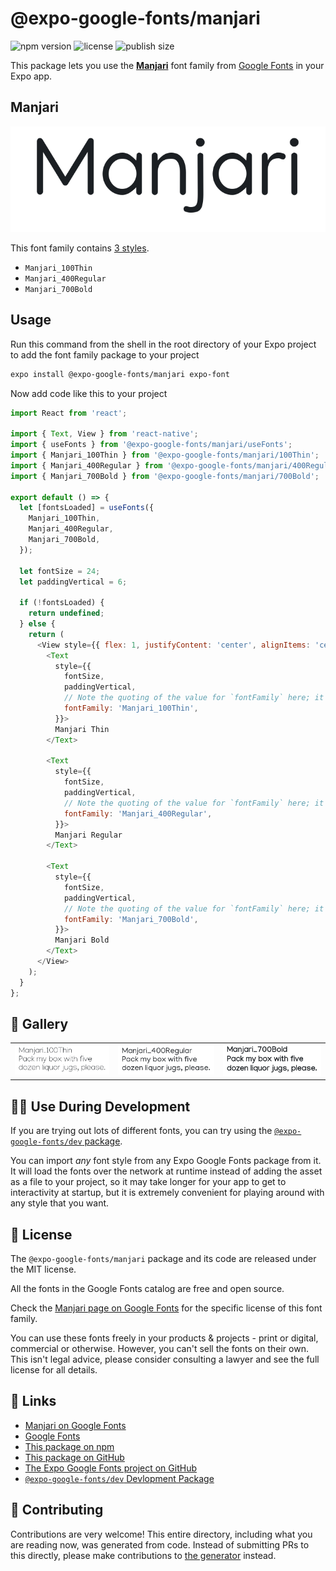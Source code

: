 # @expo-google-fonts/manjari

![npm version](https://flat.badgen.net/npm/v/@expo-google-fonts/manjari)
![license](https://flat.badgen.net/github/license/expo/google-fonts)
![publish size](https://flat.badgen.net/packagephobia/install/@expo-google-fonts/manjari)

This package lets you use the [**Manjari**](https://fonts.google.com/specimen/Manjari) font family from [Google Fonts](https://fonts.google.com/) in your Expo app.

## Manjari

![Manjari](./font-family.png)

This font family contains [3 styles](#-gallery).

- `Manjari_100Thin`
- `Manjari_400Regular`
- `Manjari_700Bold`

## Usage

Run this command from the shell in the root directory of your Expo project to add the font family package to your project
```sh
expo install @expo-google-fonts/manjari expo-font
```

Now add code like this to your project
```js
import React from 'react';

import { Text, View } from 'react-native';
import { useFonts } from '@expo-google-fonts/manjari/useFonts';
import { Manjari_100Thin } from '@expo-google-fonts/manjari/100Thin';
import { Manjari_400Regular } from '@expo-google-fonts/manjari/400Regular';
import { Manjari_700Bold } from '@expo-google-fonts/manjari/700Bold';

export default () => {
  let [fontsLoaded] = useFonts({
    Manjari_100Thin,
    Manjari_400Regular,
    Manjari_700Bold,
  });

  let fontSize = 24;
  let paddingVertical = 6;

  if (!fontsLoaded) {
    return undefined;
  } else {
    return (
      <View style={{ flex: 1, justifyContent: 'center', alignItems: 'center' }}>
        <Text
          style={{
            fontSize,
            paddingVertical,
            // Note the quoting of the value for `fontFamily` here; it expects a string!
            fontFamily: 'Manjari_100Thin',
          }}>
          Manjari Thin
        </Text>

        <Text
          style={{
            fontSize,
            paddingVertical,
            // Note the quoting of the value for `fontFamily` here; it expects a string!
            fontFamily: 'Manjari_400Regular',
          }}>
          Manjari Regular
        </Text>

        <Text
          style={{
            fontSize,
            paddingVertical,
            // Note the quoting of the value for `fontFamily` here; it expects a string!
            fontFamily: 'Manjari_700Bold',
          }}>
          Manjari Bold
        </Text>
      </View>
    );
  }
};

```

## 🔡 Gallery


||||
|-|-|-|
|![Manjari_100Thin](.//100Thin/Manjari_100Thin.ttf.png)|![Manjari_400Regular](.//400Regular/Manjari_400Regular.ttf.png)|![Manjari_700Bold](.//700Bold/Manjari_700Bold.ttf.png)||


## 👩‍💻 Use During Development

If you are trying out lots of different fonts, you can try using the [`@expo-google-fonts/dev` package](https://github.com/freeboub/google-fonts/tree/master/font-packages/dev#readme).

You can import *any* font style from any Expo Google Fonts package from it. It will load the fonts
over the network at runtime instead of adding the asset as a file to your project, so it may take longer
for your app to get to interactivity at startup, but it is extremely convenient
for playing around with any style that you want.

## 📖 License

The `@expo-google-fonts/manjari` package and its code are released under the MIT license.

All the fonts in the Google Fonts catalog are free and open source.

Check the [Manjari page on Google Fonts](https://fonts.google.com/specimen/Manjari) for the specific license of this font family.

You can use these fonts freely in your products & projects - print or digital, commercial or otherwise. However, you can't sell the fonts on their own. This isn't legal advice, please consider consulting a lawyer and see the full license for all details.

## 🔗 Links

- [Manjari on Google Fonts](https://fonts.google.com/specimen/Manjari)
- [Google Fonts](https://fonts.google.com/)
- [This package on npm](https://www.npmjs.com/package/@expo-google-fonts/manjari)
- [This package on GitHub](https://github.com/freeboub/google-fonts/tree/master/font-packages/manjari)
- [The Expo Google Fonts project on GitHub](https://github.com/freeboub/google-fonts)
- [`@expo-google-fonts/dev` Devlopment Package](https://github.com/freeboub/google-fonts/tree/master/font-packages/dev)

## 🤝 Contributing

Contributions are very welcome! This entire directory, including what you are reading now, was generated from code. Instead of submitting PRs to this directly, please make contributions to [the generator](https://github.com/freeboub/google-fonts/tree/master/packages/generator) instead.
